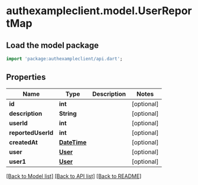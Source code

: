 # authexampleclient.model.UserReportMap

## Load the model package
```dart
import 'package:authexampleclient/api.dart';
```

## Properties
Name | Type | Description | Notes
------------ | ------------- | ------------- | -------------
**id** | **int** |  | [optional] 
**description** | **String** |  | [optional] 
**userId** | **int** |  | [optional] 
**reportedUserId** | **int** |  | [optional] 
**createdAt** | [**DateTime**](DateTime.md) |  | [optional] 
**user** | [**User**](User.md) |  | [optional] 
**user1** | [**User**](User.md) |  | [optional] 

[[Back to Model list]](../README.md#documentation-for-models) [[Back to API list]](../README.md#documentation-for-api-endpoints) [[Back to README]](../README.md)


